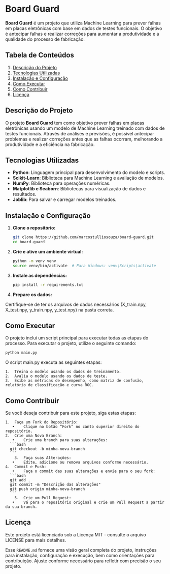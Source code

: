 # Board Guard

**Board Guard** é um projeto que utiliza Machine Learning para prever falhas em placas eletrônicas com base em dados de testes funcionais. O objetivo é antecipar falhas e realizar correções para aumentar a produtividade e a qualidade do processo de fabricação.

## Tabela de Conteúdos

1. [Descrição do Projeto](#descrição-do-projeto)
2. [Tecnologias Utilizadas](#tecnologias-utilizadas)
3. [Instalação e Configuração](#instalação-e-configuração)
4. [Como Executar](#como-executar)
5. [Como Contribuir](#como-contribuir)
6. [Licença](#licença)

## Descrição do Projeto

O projeto **Board Guard** tem como objetivo prever falhas em placas eletrônicas usando um modelo de Machine Learning treinado com dados de testes funcionais. Através de análises e previsões, é possível antecipar problemas e realizar correções antes que as falhas ocorram, melhorando a produtividade e a eficiência na fabricação.

## Tecnologias Utilizadas

- **Python**: Linguagem principal para desenvolvimento do modelo e scripts.
- **Scikit-Learn**: Biblioteca para Machine Learning e avaliação de modelos.
- **NumPy**: Biblioteca para operações numéricas.
- **Matplotlib e Seaborn**: Bibliotecas para visualização de dados e resultados.
- **Joblib**: Para salvar e carregar modelos treinados.

## Instalação e Configuração

1. **Clone o repositório:**

   ```bash
   git clone https://github.com/marcostulliosouza/board-guard.git
   cd board-guard
   ```
2. **Crie e ative um ambiente virtual:**
   ```bash
   python -m venv venv
   source venv/bin/activate  # Para Windows: venv\Scripts\activate
   ```
3. **Instale as dependências:**
   ```bash
   pip install -r requirements.txt
   ```
4. **Prepare os dados:**

Certifique-se de ter os arquivos de dados necessários (X_train.npy, X_test.npy, y_train.npy, y_test.npy) na pasta correta.

## Como Executar

O projeto inclui um script principal para executar todas as etapas do processo. Para executar o projeto, utilize o seguinte comando: 

   ```bash
   python main.py
   ```
O script main.py executa as seguintes etapas:

	1.	Treina o modelo usando os dados de treinamento.
	2.	Avalia o modelo usando os dados de teste.
	3.	Exibe as métricas de desempenho, como matriz de confusão, relatório de classificação e curva ROC.

## Como Contribuir

Se você deseja contribuir para este projeto, siga estas etapas:

	1.	Faça um Fork do Repositório:
	   •	Clique no botão “Fork” no canto superior direito do repositório.
	2.	Crie uma Nova Branch:
	   •	Crie uma branch para suas alterações:
      ```bash
      git checkout -b minha-nova-branch
      ```
        3.	Faça suas Alterações:
	   •	Edite, adicione ou remova arquivos conforme necessário.
	4.	Commit e Push:
	   •	Faça o commit das suas alterações e envie para o seu fork:
      ```bash
      git add .
      git commit -m "Descrição das alterações"
      git push origin minha-nova-branch
      ```
        5.	Crie um Pull Request:
	   •	Vá para o repositório original e crie um Pull Request a partir da sua branch.

## Licença

Este projeto está licenciado sob a Licença MIT - consulte o arquivo LICENSE para mais detalhes.

Esse `README.md` fornece uma visão geral completa do projeto, instruções para instalação, configuração e execução, bem como orientações para contribuição. Ajuste conforme necessário para refletir com precisão o seu projeto.
